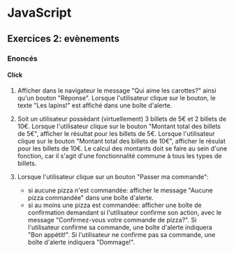 # JavaScript

## Exercices 2: evènements

### Enoncés

#### Click

 1. Afficher dans le navigateur le message "Qui aime les carottes?" ainsi qu'un bouton "Réponse". Lorsque l'utilisateur clique sur le bouton, le texte "Les lapins!" est affiché dans une boîte d'alerte.

 2. Soit un utilisateur possèdant (virtuellement) 3 billets de 5€ et 2 billets de 10€. Lorsque l'utilisateur clique sur le bouton "Montant total des billets de 5€", afficher le résultat pour les billets de 5€. Lorsque l'utilisateur clique sur le bouton "Montant total des billets de 10€", afficher le résulat pour les billets de 10€. Le calcul des montants doit se faire au sein d'une fonction, car il s'agit d'une fonctionnalité commune à tous les types de billets.

 3. Lorsque l'utilisateur clique sur un bouton "Passer ma commande":
    - si aucune pizza n'est commandée: afficher le message "Aucune pizza commandée" dans une boîte d'alerte.
    - si au moins une pizza est commandée: afficher une boîte de confirmation demandant si l'utilisateur confirme son action, avec le message "Confirmez-vous votre commande de pizza?". Si l'utilisateur confirme sa commande, une boîte d'alerte indiquera "Bon appétit!". Si l'utilisateur ne confirme pas sa commande, une boîte d'alerte indiquera "Dommage!".
